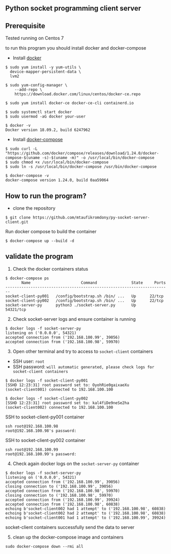 ## Python socket programming client server

## Prerequisite

Tested running on Centos 7

to run this program you should install docker and docker-compose
- Install [docker](https://docs.docker.com/install/linux/docker-ce/centos/)
```
$ sudo yum install -y yum-utils \
  device-mapper-persistent-data \
  lvm2
```
```
$ sudo yum-config-manager \
    --add-repo \
    https://download.docker.com/linux/centos/docker-ce.repo
```
```
$ sudo yum install docker-ce docker-ce-cli containerd.io
```
```
$ sudo systemctl start docker
$ sudo usermod -aG docker your-user
```
```
$ docker -v
Docker version 18.09.2, build 6247962
```
- Install [docker-compose](https://docs.docker.com/compose/install/)
```
$ sudo curl -L "https://github.com/docker/compose/releases/download/1.24.0/docker-compose-$(uname -s)-$(uname -m)" -o /usr/local/bin/docker-compose
$ sudo chmod +x /usr/local/bin/docker-compose
$ sudo ln -s /usr/local/bin/docker-compose /usr/bin/docker-compose
```
```
$ docker-compose -v
docker-compose version 1.24.0, build 0aa59064
```

## How to run the program?

- clone the repository
```
$ git clone https://github.com/mtaufikromdony/py-socket-server-client.git
```

Run docker compose to build the container

```
$ docker-compose up --build -d
```

## validate the program

1. Check the docker containers status
```
$ docker-compose ps
       Name                      Command               State     Ports
------------------------------------------------------------------------
socket-client-py001   /config/bootstrap.sh /bin/ ...   Up      22/tcp
socket-client-py002   /config/bootstrap.sh /bin/ ...   Up      22/tcp
socket-server-py      python3 ./socket-server.py       Up      54321/tcp
```

2. Check socket-server logs and ensure container is running
```
$ docker logs -f socket-server-py
listening on ('0.0.0.0', 54321)
accepted connection from ('192.168.100.99', 39056)
accepted connection from ('192.168.100.98', 59970)
```

3. Open other terminal and try to access to `socket-client` containers

- SSH user: `root`
- SSH password: `will automatic generated, please check logs for socket-client containers`

```
$ docker logs -f socket-client-py001
[SSHD 12:23:31] root password set to: OyohRie0gaixaeXu
(socket-client001) connected to 192.168.100.100

$ docker logs -f socket-client-py002
[SSHD 12:23:31] root password set to: kal4fiDe9neSe2ha
(socket-client002) connected to 192.168.100.100
```

SSH to socket-client-py001 container
```
ssh root@192.168.100.98
root@192.168.100.98's password:
```
SSH to socket-client-py002 container
```
ssh root@192.168.100.99
root@192.168.100.99's password:
```
4. Check again docker logs on the `socket-server-py` container
```
$ docker logs -f socket-server-py
listening on ('0.0.0.0', 54321)
accepted connection from ('192.168.100.99', 39056)
closing connection to ('192.168.100.99', 39056)
accepted connection from ('192.168.100.98', 59970)
closing connection to ('192.168.100.98', 59970)
accepted connection from ('192.168.100.99', 39924)
accepted connection from ('192.168.100.98', 60838)
echoing b'socket-client002 had 1 attempt' to ('192.168.100.98', 60838)
echoing b'socket-client002 had 2 attempt' to ('192.168.100.98', 60838)
echoing b'socket-client001 had 1 attempt' to ('192.168.100.99', 39924)
```
socket-client containers successfully send the data to server

5. clean up the docker-compose image and containers

```
sudo docker-compose down --rmi all
```
